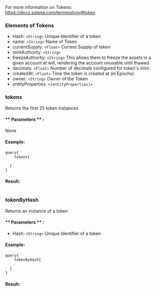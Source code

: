 For more information on Tokens: https://docs.solana.com/terminology#token

### Elements of Tokens
* Hash: `<String>` Unique Identifier of a token
* name: `<String>` Name of Token
* currentSupply: `<Float>` Current Supply of token
* mintAuthority: `<String>` 
* freezeAuthority: `<String>`  This allows them to freeze the assets in a given account at will, rendering the account unusable until thawed
* decimals: `<Float>` Number of decimals configured for token's mint.
* createdAt: `<Float>` Time the token is created at (in Epochs)
* owner: `<String>` Owner of the Token
* entityProperties: `<[entityProperties]>`  



### tokens
Returns the first 25 token instances


#### ** Parameters ** : 

None

#### Example:
```
query{
	tokens{
  
  }
}
```

#### Result:
```

```

### tokenByHash
Returns an instance of a token


#### ** Parameters ** : 
* Hash: `<String>` Unique Identifier of a token


#### Example:
```
query{
	tokenByHash{
  
  }
}
```

#### Result:
```

```
